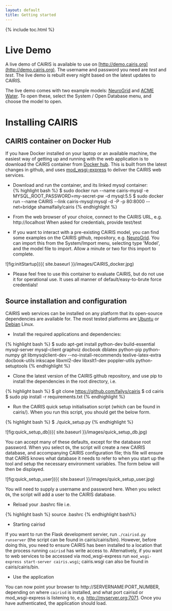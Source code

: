 ```yaml
---
layout: default
title: Getting started
---
```


{% include toc.html %}

# Live Demo

A live demo of CAIRIS is available to use on [http://demo.cairis.org](http://demo.cairis.org).  The username and password you need are *test* and *test*.  The live demo is rebuilt every night based on the latest updates to CAIRIS.

The live demo comes with two example models: [NeuroGrid](http://cairis.org/NeuroGrid) and [ACME Water](http://cairis.org/ACME_Water).  To open these, select the System / Open Database menu, and choose the model to open.

# Installing CAIRIS

## CAIRIS container on Docker Hub

If you have Docker installed on your laptop or an available machine, the easiest way of getting up and running with the web application is to download the CAIRIS container from [Docker hub](https://hub.docker.com/r/shamalfaily/cairis/).  This is built from the latest changes in github, and uses [mod_wsgi-express](https://pypi.python.org/pypi/mod_wsgi) to deliver the CAIRIS web services.

* Download and run the container, and its linked mysql container:  
{% highlight bash %}
$ sudo docker run --name cairis-mysql -e MYSQL_ROOT_PASSWORD=my-secret-pw -d mysql:5.5
$ sudo docker run --name CAIRIS --link cairis-mysql:mysql -d -P -p 80:8000 --net=bridge shamalfaily/cairis
{% endhighlight %}


* From the web browser of your choice, connect to the CAIRIS URL, e.g. http://localhost
When asked for credentials, provide test/test

* If you want to interact with a pre-existing CAIRIS model, you can find some examples on the CAIRIS github, repository, e.g. [NeuroGrid](https://github.com/failys/cairis/blob/master/examples/exemplars/NeuroGrid/NeuroGrid.xml). You can import this from the System/Import menu, selecting type 'Model', and the model file to import. Allow a minute or two for this import to complete.

![fig:initStartup]({{ site.baseurl }}/images/CAIRIS_docker.jpg)

* Please feel free to use this container to evaluate CAIRIS, but do not use it for operational use. It uses all manner of default/easy-to-brute force credentials!

## Source installation and configuration

CAIRIS web services can be installed on any platform that its open-source dependencies are available for.  The most tested platforms are [Ubuntu](http://www.ubuntu.com) or [Debian](https://www.debian.org) Linux.

* Install the required applications and dependencies:

{% highlight bash %}
$ sudo apt-get install python-dev build-essential mysql-server mysql-client graphviz docbook dblatex python-pip python-numpy git libmysqlclient-dev --no-install-recommends texlive-latex-extra docbook-utils inkscape libxml2-dev libxslt1-dev poppler-utils python-setuptools
{% endhighlight %}

* Clone the latest version of the CAIRIS github repository, and use pip to install the dependencies in the root directory, i.e.

{% highlight bash %}
$ git clone https://github.com/failys/cairis
$ cd cairis
$ sudo pip install -r requirements.txt
{% endhighlight %}

* Run the CAIRIS quick setup initialisation script (which can be found in cairis/).  When you run this script, you should get the below form.

{% highlight bash %}
$ ./quick_setup.py
{% endhighlight %}

![fig:quick_setup_db]({{ site.baseurl }}/images/quick_setup_db.jpg)

You can accept many of these defaults, except for the database root password.  When you select `Ok`, the script will create a new CAIRIS database, and accompanying CAIRIS configuration file; this file will ensure that CAIRIS knows what database it needs to refer to when you start up the tool and setup the necessary environment variables. The form below will then be displayed.

![fig:quick_setup_user]({{ site.baseurl }}/images/quick_setup_user.jpg)

You will need to supply a username and password here. When you select `Ok`, the script will add a user to the CAIRIS database.

* Reload your .bashrc file i.e.

{% highlight bash %}
source .bashrc
{% endhighlight bash%}

* Starting cairisd

If you want to run the Flask development servier, run `./cairisd.py runserver` (the script can be found in cairis/cairis/bin).  However, before doing this, you need to ensure CAIRIS has been installed to a location that the process running `cairisd` has write access to. Alternatively, if you want to web services to be accessed via mod_wsgi-express run `mod_wsgi-express start-server cairis.wsgi`; cairis.wsgi can also be found in cairis/cairis/bin.

* Use the application

You can now point your browser to http://SERVERNAME:PORT_NUMBER, depending on where `cairisd` is installed, and what port cairisd or mod_wsgi-express is listening to, e.g. http://myserver.org:7071.  Once you have authenticated, the application should load.
